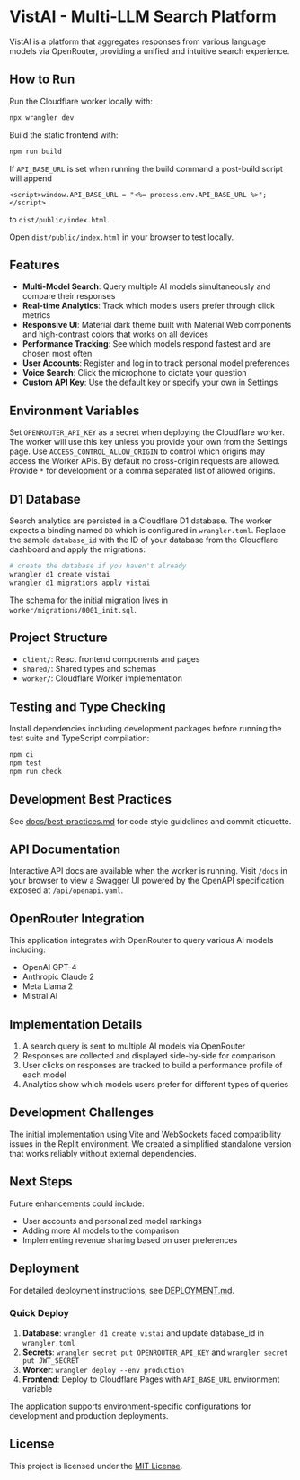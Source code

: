 # VistAI - Multi-LLM Search Platform

VistAI is a platform that aggregates responses from various language models via OpenRouter, providing a unified and intuitive search experience.

## How to Run

Run the Cloudflare worker locally with:

```bash
npx wrangler dev
```

Build the static frontend with:

```bash
npm run build
```

If `API_BASE_URL` is set when running the build command a post-build script will append
```
<script>window.API_BASE_URL = "<%= process.env.API_BASE_URL %>";</script>
```
to `dist/public/index.html`.

Open `dist/public/index.html` in your browser to test locally.

## Features

- **Multi-Model Search**: Query multiple AI models simultaneously and compare their responses
- **Real-time Analytics**: Track which models users prefer through click metrics
- **Responsive UI**: Material dark theme built with Material Web components and high-contrast colors that works on all devices
- **Performance Tracking**: See which models respond fastest and are chosen most often
- **User Accounts**: Register and log in to track personal model preferences
- **Voice Search**: Click the microphone to dictate your question
- **Custom API Key**: Use the default key or specify your own in Settings

## Environment Variables

Set `OPENROUTER_API_KEY` as a secret when deploying the Cloudflare worker.
The worker will use this key unless you provide your own from the Settings page.
Use `ACCESS_CONTROL_ALLOW_ORIGIN` to control which origins may access the Worker
APIs. By default no cross-origin requests are allowed. Provide `*` for
development or a comma separated list of allowed origins.

## D1 Database

Search analytics are persisted in a Cloudflare D1 database. The worker expects a binding named `DB` which is configured in `wrangler.toml`. Replace the sample `database_id` with the ID of your database from the Cloudflare dashboard and apply the migrations:

```bash
# create the database if you haven't already
wrangler d1 create vistai
wrangler d1 migrations apply vistai
```

The schema for the initial migration lives in `worker/migrations/0001_init.sql`.

## Project Structure

- `client/`: React frontend components and pages
- `shared/`: Shared types and schemas
- `worker/`: Cloudflare Worker implementation

## Testing and Type Checking

Install dependencies including development packages before running the
test suite and TypeScript compilation:

```bash
npm ci
npm test
npm run check
```

## Development Best Practices

See [docs/best-practices.md](docs/best-practices.md) for code style guidelines and
commit etiquette.

## API Documentation

Interactive API docs are available when the worker is running. Visit
`/docs` in your browser to view a Swagger UI powered by the OpenAPI
specification exposed at `/api/openapi.yaml`.

## OpenRouter Integration

This application integrates with OpenRouter to query various AI models including:
- OpenAI GPT-4
- Anthropic Claude 2
- Meta Llama 2
- Mistral AI

## Implementation Details

1. A search query is sent to multiple AI models via OpenRouter
2. Responses are collected and displayed side-by-side for comparison
3. User clicks on responses are tracked to build a performance profile of each model
4. Analytics show which models users prefer for different types of queries

## Development Challenges

The initial implementation using Vite and WebSockets faced compatibility issues in the Replit environment. We created a simplified standalone version that works reliably without external dependencies.

## Next Steps

Future enhancements could include:
- User accounts and personalized model rankings
- Adding more AI models to the comparison
- Implementing revenue sharing based on user preferences

## Deployment

For detailed deployment instructions, see [DEPLOYMENT.md](DEPLOYMENT.md).

### Quick Deploy

1. **Database**: `wrangler d1 create vistai` and update database_id in `wrangler.toml`
2. **Secrets**: `wrangler secret put OPENROUTER_API_KEY` and `wrangler secret put JWT_SECRET`  
3. **Worker**: `wrangler deploy --env production`
4. **Frontend**: Deploy to Cloudflare Pages with `API_BASE_URL` environment variable

The application supports environment-specific configurations for development and production deployments.

## License

This project is licensed under the [MIT License](LICENSE).
